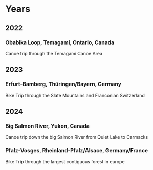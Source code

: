 # Years

## 2022

### Obabika Loop, Temagami, Ontario, Canada
Canoe trip through the Temagami Canoe Area

## 2023

### Erfurt-Bamberg, Thüringen/Bayern, Germany
Bike Trip through the Slate Mountains and Franconian Switzerland

## 2024

### Big Salmon River, Yukon, Canada
Canoe trip down the big Salmon River from Quiet Lake to Carmacks

### Pfalz-Vosges, Rheinland-Pfalz/Alsace, Germany/France
Bike Trip through the largest contiguous forest in europe

